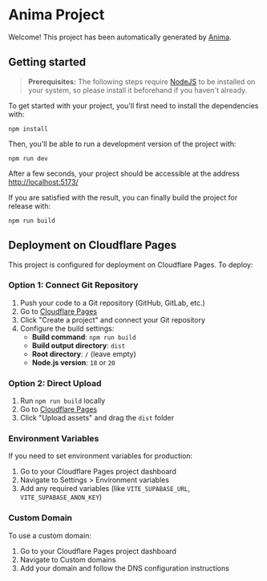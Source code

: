 # Anima Project

Welcome! This project has been automatically generated by [Anima](https://animaapp.com/).

## Getting started

> **Prerequisites:**
> The following steps require [NodeJS](https://nodejs.org/en/) to be installed on your system, so please
> install it beforehand if you haven't already.

To get started with your project, you'll first need to install the dependencies with:

```
npm install
```

Then, you'll be able to run a development version of the project with:

```
npm run dev
```

After a few seconds, your project should be accessible at the address
[http://localhost:5173/](http://localhost:5173/)


If you are satisfied with the result, you can finally build the project for release with:

```
npm run build
```

## Deployment on Cloudflare Pages

This project is configured for deployment on Cloudflare Pages. To deploy:

### Option 1: Connect Git Repository
1. Push your code to a Git repository (GitHub, GitLab, etc.)
2. Go to [Cloudflare Pages](https://pages.cloudflare.com/)
3. Click "Create a project" and connect your Git repository
4. Configure the build settings:
   - **Build command**: `npm run build`
   - **Build output directory**: `dist`
   - **Root directory**: `/` (leave empty)
   - **Node.js version**: `18` or `20`

### Option 2: Direct Upload
1. Run `npm run build` locally
2. Go to [Cloudflare Pages](https://pages.cloudflare.com/)
3. Click "Upload assets" and drag the `dist` folder

### Environment Variables
If you need to set environment variables for production:
1. Go to your Cloudflare Pages project dashboard
2. Navigate to Settings > Environment variables
3. Add any required variables (like `VITE_SUPABASE_URL`, `VITE_SUPABASE_ANON_KEY`)

### Custom Domain
To use a custom domain:
1. Go to your Cloudflare Pages project dashboard
2. Navigate to Custom domains
3. Add your domain and follow the DNS configuration instructions
